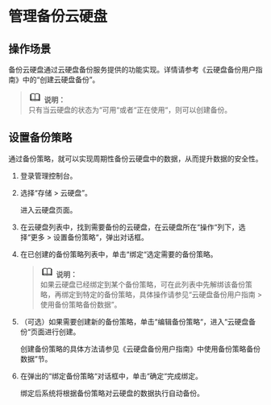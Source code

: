 # 管理备份云硬盘<a name="ZH-CN_TOPIC_0044524694"></a>

## 操作场景<a name="section20439890153621"></a>

备份云硬盘通过云硬盘备份服务提供的功能实现。详情请参考《云硬盘备份用户指南》中的“创建云硬盘备份”。

>![](public_sys-resources/icon-note.gif) **说明：**   
>只有当云硬盘的状态为“可用“或者“正在使用“，则可以创建备份。  

## 设置备份策略<a name="section4076182216216"></a>

通过备份策略，就可以实现周期性备份云硬盘中的数据，从而提升数据的安全性。

1.  登录管理控制台。
2.  选择“存储 \> 云硬盘”。

    进入云硬盘页面。

3.  在云硬盘列表中，找到需要备份的云硬盘，在云硬盘所在“操作“列下，选择“更多  \>  设置备份策略“，弹出对话框。
4.  在已创建的备份策略列表中，单击“绑定“选定需要的备份策略。

    >![](public_sys-resources/icon-note.gif) **说明：**   
    >如果云硬盘已经绑定到某个备份策略，可在此列表中先解绑该备份策略，再绑定到特定的备份策略，具体操作请参见“云硬盘备份用户指南 \> 使用备份策略备份数据”。  

5.  （可选）如果需要创建新的备份策略，单击“编辑备份策略“，进入“云硬盘备份“页面进行创建。

    创建备份策略的具体方法请参见《云硬盘备份用户指南》中使用备份策略备份数据”节。

6.  在弹出的“绑定备份策略“对话框中，单击“确定“完成绑定。

    绑定后系统将根据备份策略对云硬盘的数据执行自动备份。


